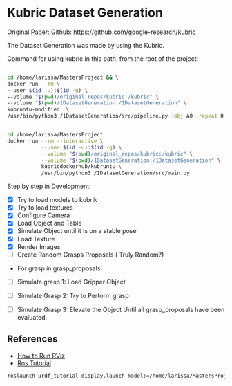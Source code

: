 # Kubric Dataset Generation

Original Paper: 
Github: https://github.com/google-research/kubric

The Dataset Generation was made by using the Kubric.

Command for using kubric in this path, from the root of the project:

``` bash

cd /home/larissa/MastersProject && \
docker run --rm \
--user $(id -u):$(id -g) \
--volume "$(pwd)/original_repos/kubric:/kubric" \
--volume "$(pwd)/1DatasetGeneration:/1DatasetGeneration" \
kubruntu-modified  \
/usr/bin/python3 /1DatasetGeneration/src/pipeline.py -obj A0 -repeat 0


cd /home/larissa/MastersProject
docker run --rm --interactive \
           --user $(id -u):$(id -g) \
           --volume "$(pwd)/original_repos/kubric:/kubric" \
           --volume "$(pwd)/1DatasetGeneration:/1DatasetGeneration" \
           kubricdockerhub/kubruntu \
           /usr/bin/python3 /1DatasetGeneration/src/main.py
```

Step by step in Development:
- [X] Try to load models to kubrik
- [X] Try to load textures
- [X] Configure Camera
- [X] Load Object and Table
- [X] Simulate Object until it is on a stable pose
- [X] Load Texture
- [X] Render Images
- [ ] Create Random Grasps Proposals ( Truly Random?)
- For grasp in grasp_proposals:
- [ ] Simulate grasp 1: Load Gripper Object
- [ ] Simulate Grasp 2: Try to Perform grasp
- [ ] Simulate Grasp 3: Elevate the Object
Until all grasp_proposals have been evaluated. 


## References
- [How to Run RViz](https://admantium.medium.com/robot-operating-system-how-to-start-the-robot-simulation-tool-rviz-540179e92b6b)
- [Ros Tutorial](http://wiki.ros.org/urdf/Tutorials/Building%20a%20Visual%20Robot%20Model%20with%20URDF%20from%20Scratch)

``` bash
roslaunch urdf_tutorial display.launch model:=/home/larissa/MastersProject/1DatasetGeneration/assets/gripper.urdf

```
